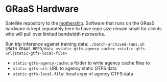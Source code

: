 
GRaaS Hardware
===============
Satellite repository to the [mothership](https://github.com/cal-itp/graas.git). Software that runs on the GRaaS hardware is kept separately here to have repo size remain small for clients who will pull over limited bandwidth nextworks.

Run trip inference against training data: `./batch-archived-runs.sh $MAIN_GRAAS_REPO/data <static-gtfs-agency-cache> <static-gtfs-url|static-gtfs-local-file>`
- `static-gtfs-agency-cache`: a folder to write agency cache files to
- `static-gtfs-url`: URL to agency static GTFS data
- `static-gtfs-local-file`: local copy of agency GTFS data
